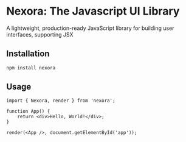 # Nexora: The Javascript UI Library

A lightweight, production-ready JavaScript library for building user interfaces, supporting JSX

## Installation

```bash
npm install nexora
```

## Usage

```tsx
import { Nexora, render } from 'nexora';

function App() {
	return <div>Hello, World!</div>;
}

render(<App />, document.getElementById('app'));
```
